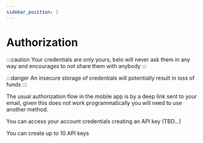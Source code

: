 ```yaml
---
sidebar_position: 2
---
```


# Authorization

:::caution
Your credentials are only yours, belo will never ask them in any way and encourages to not share them with anybody
:::

:::danger
An insecure storage of credentials will potentially result in loss of funds
:::

The usual authorization flow in the mobile app is by a deep link sent to your email,
given this does not work programmatically you will need to use another method.

You can access your account credentials creating an API key (TBD...)

You can create up to 10 API keys
